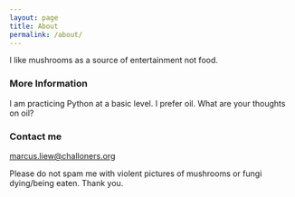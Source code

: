 ```yaml
---
layout: page
title: About
permalink: /about/
---
```


I like mushrooms as a source of entertainment not food.

### More Information

I am practicing Python at a basic level. I prefer oil. What are your thoughts on oil?

### Contact me

marcus.liew@challoners.org

Please do not spam me with violent pictures of mushrooms or fungi dying/being eaten. Thank you.
